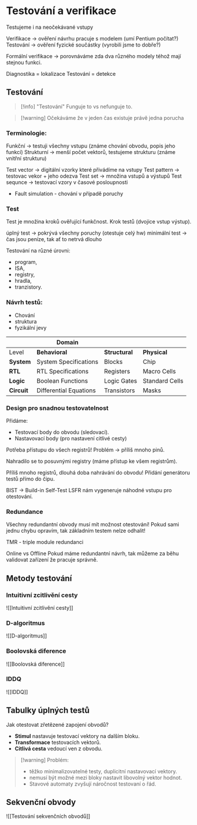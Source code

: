 # Testování a verifikace
Testujeme i na neočekávané vstupy

Verifikace -> ověření návrhu pracuje s modelem (umí Pentium počítat?)
Testování -> ověření fyzické součástky (vyrobili jsme to dobře?)

Formální verifikace -> porovnáváme zda dva různého modely téhož mají stejnou funkci.

Diagnostika = lokalizace
Testování = detekce

## Testování 

> [!info] "Testování"
> Funguje to vs nefunguje to.

> [!warning] Očekáváme že v jeden čas existuje právě jedna porucha

### Terminologie:
Funkční -> testuji všechny vstupu (známe chování obvodu, popis jeho funkcí)
Strukturní -> menší počet vektorů, testujeme strukturu (známe vnitřní strukturu)

Test vector -> digitální vzorky které přivádíme na vstupy
Test pattern -> testovac vekor + jeho odezva
Test set -> množina vstupů a výstupů
Test sequnce -> testovací vzory v časové posloupnosti

- Fault simulation - chování v případě poruchy
### Test
Test je množina kroků ověřující funkčnost.
Krok testů (dvojice vstup výstup).

úplný test -> pokrývá všechny poruchy (otestuje celý hw)
minimální test -> čas jsou peníze, tak ať to netrvá dlouho


Testování na různé úrovni:
- program,
- ISA,
- registry,
- hradla,
- tranzistory.

### Návrh testů:
- Chování
- struktura
- fyzikální jevy

|             | Domain                 |                |                |
| ----------- | ---------------------- | -------------- | -------------- |
| Level       | **Behavioral**         | **Structural** | **Physical**   |
| **System**  | System Specifications  | Blocks         | Chip           |
| **RTL**     | RTL Specifications     | Registers      | Macro Cells    |
| **Logic**   | Boolean Functions      | Logic Gates    | Standard Cells |
| **Circuit** | Differential Equations | Transistors    | Masks          |

### Design pro snadnou testovatelnost
Přidáme: 
- Testovací body do obvodu (sledovací).
- Nastavovací body (pro nastavení citlivé cesty)

Potřeba přístupu do všech registrů!
Problém -> příliš mnoho pinů.

Nahradilo se to posuvnými registry (máme přístup ke všem registrům).

Příliš mnoho registrů, dlouhá doba nahrávání do obvodu!
Přidání generátoru testů přímo do čipu.

BIST -> Build-in Self-Test
LSFR nám vygeneruje náhodné vstupu pro otestování.

### Redundance
Všechny redundantní obvody musí mít možnost otestování!
Pokud sami jednu chybu opravím, tak základním testem nelze odhalit!

TMR - triple module redundanci

Online vs Offline
Pokud máme redundantní návrh, tak můžeme za běhu validovat zařízení že pracuje správně.  
## Metody testování
### Intuitivní zcitlivění cesty
![[Intuitivní zcitlivění cesty]]

### D-algoritmus
![[D-algoritmus]]

### Boolovská diference
![[Boolovská diference]]

### IDDQ
![[IDDQ]]

## Tabulky úplných testů

Jak otestovat zřetězené zapojení obvodů?

- **Stimul** nastavuje testovací vektory na dalším bloku.
- **Transformace** testovacích vektorů.
- **Citlivá cesta** vedoucí ven z obvodu.

> [!warning] Problém:
> - těžko minimalizovatelné testy, duplicitní nastavovací vektory.
> - nemusí být možné mezi bloky nastavit libovolný vektor hodnot.
> - Stavové automaty zvyšují náročnost testovaní o řád.

## Sekvenční obvody
![[Testování sekvenčních obvodů]]
